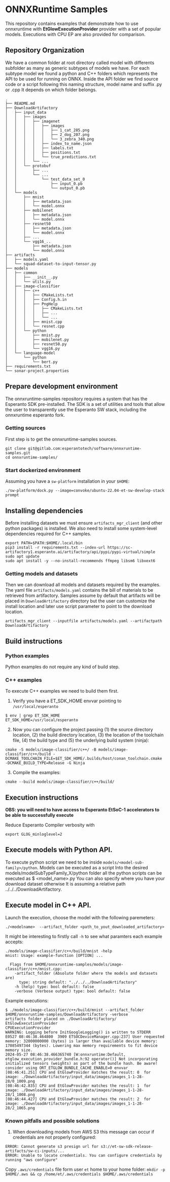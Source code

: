 # ONNXRuntime Samples

This repository contains examples that demonstrate how to use onnxruntime with **EtGlowExecutionProvider** provider with a set of popular models.
Executions with  CPU EP are also provided for comparison.

## Repository Organization
We have a common folder at root directory called model with differents subfolder as many as generic subtypes of models we have. 
For each subtype model we found a python and C++ folders which represents the API to be used for running on ONNX. 
Inside the API folder we find source code or a script following this naming structure, model name and suffix <model>.py or <model>.cpp It depends on which folder belongs.

```
.
├── README.md
├── DownloadArtifactory
│   ├── input_data
│   │   ├── images
│   │   │   ├── imagenet
│   │   │   │   ├── images
│   │   │   │   │   ├── 1_cat_285.png
│   │   │   │   │   ├── 2_dog_207.png
│   │   │   │   │   └── 3_zebra_340.png
│   │   │   │   ├── index_to_name.json
│   │   │   │   ├── labels.txt
│   │   │   │   ├── positions.txt
│   │   │   │   └── true_predictions.txt
│   │   │   └── ...
│   │   └── protobuf
│   │       ├── ...
│   │       └── ...
│   │           └── test_data_set_0
│   │               ├── input_0.pb
│   │               └── output_0.pb
│   └── models
│       ├── mnist
│       │   ├── metadata.json
│       │   └── model.onnx
│       ├── mobilenet
│       │   ├── metadata.json
│       │   └── model.onnx
│       ├── resnet50
│       │   ├── metadata.json
│       │   └── model.onnx
│       ├── ...
│       └── vgg16_..
│           ├── metadata.json
│           └── model.onnx
├── artifacts
│   ├── models.yaml
│   └── squad-dataset-to-input-tensor.py
├── models
│   ├── common
│   │   ├── __init__.py
│   │   └── utils.py
│   ├── image-classifier
│   │   ├── c++
│   │   │   ├── CMakeLists.txt
│   │   │   ├── Config.h.in
│   │   │   ├── PngHelp
│   │   │   │   ├── CMakeLists.txt
│   │   │   │   ├── ...
│   │   │   │   └── ...
│   │   │   ├── mnist.cpp
│   │   │   └── resnet.cpp
│   │   └── python
│   │       ├── mnist.py
│   │       ├── mobilenet.py
│   │       ├── resnet50.py
│   │       └── vgg16.py
│   └── language-model
│       └── python
│           └── bert.py
├── requirements.txt
└── sonar-project.properties
```

## Prepare development environment
The onnxruntime-samples repository requires a system that has the Esperanto SDK pre-installed. 
The SDK is a set of utilities and tools that allow the user to transparently use the Esperanto SW stack, including the onnxruntime esperanto fork.

### Getting sources
First step is to get the onnxruntime-samples sources.
```
git clone git@gitlab.com:esperantotech/software/onnxruntime-samples.git
cd onnxruntime-samples/
```

### Start dockerized environment
Assuming you have a `sw-platform` installation in your `$HOME`:
```
./sw-platform/dock.py --image=convoke/ubuntu-22.04-et-sw-develop-stack prompt
```

## Installing dependencies
Before installing datasets we must ensure `artifacts_mgr_client` (and other python packages) is installed.
We also need to install some system-level dependencies required for C++ samples.

```
export PATH=$PATH:$HOME/.local/bin
pip3 install -r requirements.txt --index-url https://sc-artifactory1.esperanto.ai/artifactory/api/pypi/pypi-virtual/simple
sudo apt update
sudo apt install -y --no-install-recommends ffmpeg libsm6 libxext6 
```

### Getting models and datasets
Then we can download all models and datasets required by the examples. 
The yaml file `artifacts/models.yaml` contains the bill of materials to be retrieved from artifactory.
Samples assume by default that artifacts will be placed in `DownloadArtifactory` directory but the user can customize the install location and later use script parameter to point to the download location.
```
artifacts_mgr_client --inputfile artifacts/models.yaml --artifactpath DownloadArtifactory
```

## Build instructions
### Python examples
Python examples do not require any kind of build step.

### C++ examples
To execute C++ examples we need to build them first.
1. Verify you have a ET_SDK_HOME envvar pointing to `/usr/local/esperanto`
```
$ env | grep ET_SDK_HOME
ET_SDK_HOME=/usr/local/esperanto
```
2. Now you can configure the project passing (1) the source directory location, (2) the build directory location, (3) the location of the toolchain file, (4) the build type and (5) the underlying build system (ninja):
```
cmake -S models/image-classifier/c++/ -B models/image-classifier/c++/build -DCMAKE_TOOLCHAIN_FILE=$ET_SDK_HOME/.builds/host/conan_toolchain.cmake -DCMAKE_BUILD_TYPE=Release -G Ninja
```
3. Compile the examples:
```
cmake --build models/image-classifier/c++/build/
```


## Execution instructions

**OBS: you will need to have access to Esperanto EtSoC-1 accelerators to be able to successfully execute**

Reduce Esperanto Compiler verbosity with
```
export GLOG_minloglevel=2
```

## Execute models with Python API.

To execute python script we need to be inside `models/<model-sub-family>/python`.
Models can be executed as a script
Into the desired  models/modelSubTypeFamily_X/python folder all the python scripts can be executed as 
\$ <model_name>.py
You can also specify where you have your download dataset otherwise It is assuming a relative path ../../../DownloadArtifactory.

## Execute model in C++ API.
Launch the execution, choose the model with the following paremeters:
```
./<modelname>  --artifact_folder <path_to_yout_downloaded_artifactory> 
```

It might be interesting to firstly call `-h` to see what paramters each example accepts:
```
./models/image-classifier/c++/build/mnist -help
mnist: Usage: example-function [OPTION] ...

  Flags from $HOME/onnxruntime-samples/models/image-classifier/c++/mnist.cpp:
    -artifact_folder (Absolute folder where the models and datasets are)
      type: string default: "../../../DownloadArtifactory"
    -h (help) type: bool default: false
    -verbose (Verbose output) type: bool default: false
```

Example executions:
```
$ ./models/image-classifier/c++/build/mnist --artifact_folder $HOME/onnxruntime-samples/DownloadArtifactory -verbose
artifacts folder placed on ./DownloadArtifactory/
EtGlowExecutionProvider
CPUExecutionProvider
WARNING: Logging before InitGoogleLogging() is written to STDERR
E0527 08:46:38.464800  3909 ETSOCDeviceManager.cpp:237] User requested memory: 32000000000 (bytes) is larger than available device memory: 17085497344 (bytes). Lowering max memory requirements to fit device memory size.
2024-05-27 08:46:38.466365740 [W:onnxruntime:Default, etglow_execution_provider_bundle.h:92 operator()] Not incorporating initialized tensors (weights) as part of the bundle hash. Be aware! consider using ORT_ETGLOW_BUNDLE_CACHE_ENABLE=0 envvar
[08:46:41.251] CPU and EtGlowProvider matches the result: 0  for image: ./DownloadArtifactory/input_data/images/images_1-1-28-28/0_1009.png
[08:46:42.835] CPU and EtGlowProvider matches the result: 1  for image: ./DownloadArtifactory/input_data/images/images_1-1-28-28/1_1008.png
[08:46:44.427] CPU and EtGlowProvider matches the result: 2  for image: ./DownloadArtifactory/input_data/images/images_1-1-28-28/2_1065.png
```


### Known pitfalls and possible solutions

1. When downloading models from AWS S3 this message can occur if credentials are not properly configured:
```
ERROR: Cannot generate s3 presign url for s3://et-sw-sdk-release-artifacts/sw-ci-inputs/...
ERROR: Unable to locate credentials. You can configure credentials by running "aws configure"
```
Copy `.aws/credentials` file form user `et` home  to your home folder:  `mkdir -p $HOME/.aws && cp /home/et/.aws/credentials $HOME/.aws/credentials`
